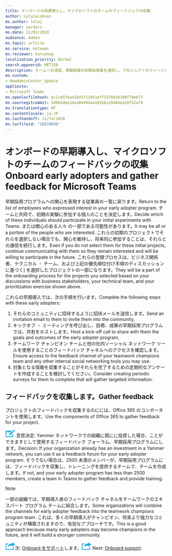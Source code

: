 ```yaml
---
title: オンボードの早期導入し、マイクロソフトのチームのフィードバックの収集
author: LolaJacobsen
ms.author: lolaj
manager: serdars
ms.date: 11/01/2018
audience: Admin
ms.topic: article
ms.service: msteams
ms.reviewer: karuanag
localization_priority: Normal
search.appverid: MET150
description: チームへの浸透、実験段階の初期採用者を選択し、プロジェクトのフィードバックを収集し、します。
ms.custom:
- NewAdminCenter_Update
appliesto:
- Microsoft Teams
ms.openlocfilehash: 6c1c85fead1bd1f1295a4ff3370d1b188f79eb73
ms.sourcegitcommit: 5d8b5dee1dea84494aea92bbce568dea10752af9
ms.translationtype: MT
ms.contentlocale: ja-JP
ms.lasthandoff: 11/14/2018
ms.locfileid: "26519936"
---
```

# <a name="onboard-early-adopters-and-gather-feedback-for-microsoft-teams"></a><span data-ttu-id="3989a-103">オンボードの早期導入し、マイクロソフトのチームのフィードバックの収集</span><span class="sxs-lookup"><span data-stu-id="3989a-103">Onboard early adopters and gather feedback for Microsoft Teams</span></span>

<span data-ttu-id="3989a-104">早期採用プログラムへの関心を表現する従業員の一覧に戻ります。</span><span class="sxs-lookup"><span data-stu-id="3989a-104">Return to the list of employees who expressed interest in your early adopter program.</span></span> <span data-ttu-id="3989a-105">チームと共同で、初期の実験に参加する個人のことを決定します。</span><span class="sxs-lookup"><span data-stu-id="3989a-105">Decide which of these individuals should participate in your initial experiments with Teams.</span></span> <span data-ttu-id="3989a-106">または関心のある人々 の一部である可能性があります。</span><span class="sxs-lookup"><span data-stu-id="3989a-106">It may be all or a portion of the people who are interested.</span></span> <span data-ttu-id="3989a-107">これらの初期のプロジェクトでそれらを選択しない場合でも、関心を維持し、将来的に参加することは、それらとの通信を続行します。</span><span class="sxs-lookup"><span data-stu-id="3989a-107">Even if you do not select them for these initial projects, continue communicating with them so they remain interested and will be willing to participate in the future.</span></span> <span data-ttu-id="3989a-108">これらの登録プロセスは、ビジネス関係者、テクニカル ・ チーム、および上記の優先順位付け手順のディスカッションに基づく] を選択したプロジェクトの一部になります。</span><span class="sxs-lookup"><span data-stu-id="3989a-108">They will be a part of the onboarding process for the projects you selected based on your discussions with business stakeholders, your technical team, and your prioritization exercise shown above.</span></span> 

<span data-ttu-id="3989a-109">これらの早期導入では、次の手順を行います。</span><span class="sxs-lookup"><span data-stu-id="3989a-109">Complete the following steps with these early adopters:</span></span>

1. <span data-ttu-id="3989a-110">それらのコミュニティに招待するように招待メールを送信します。</span><span class="sxs-lookup"><span data-stu-id="3989a-110">Send an invitation email to them to invite them into the community,</span></span>
2. <span data-ttu-id="3989a-111">キックオフ ・ ミーティングを呼び出し、目標、成果の早期採用プログラムでは、共有をホストします。</span><span class="sxs-lookup"><span data-stu-id="3989a-111">Host a kick-off call to share with them the goals and outcomes of the early adopter program,</span></span>
3. <span data-ttu-id="3989a-112">チームワーク チャンピオン チームと他の社内ソーシャル ネットワーク ツールを使用することのフィードバック チャネルへのアクセスを確認します。</span><span class="sxs-lookup"><span data-stu-id="3989a-112">Ensure access to the feedback channel of your teamwork champions team and any other internal social networking tools you may use.</span></span> 
4. <span data-ttu-id="3989a-113">対象となる情報を収集することがそれらを完了するための定期的なアンケートを作成することを検討してください。</span><span class="sxs-lookup"><span data-stu-id="3989a-113">Consider creating periodic surveys for them to complete that will gather targeted information.</span></span>

## <a name="gather-feedback"></a><span data-ttu-id="3989a-114">フィードバックを収集します。</span><span class="sxs-lookup"><span data-stu-id="3989a-114">Gather feedback</span></span>

<span data-ttu-id="3989a-115">プロジェクトのフィードバックを収集するのにには、Office 365 のコンポーネントを使用します。</span><span class="sxs-lookup"><span data-stu-id="3989a-115">Use the components of Office 365 to gather feedback for your project.</span></span>
  
![判断ポイント アイコン。](media/teams-adoption-decision-icon.png) <span data-ttu-id="3989a-117">意思決定: Yammer ネットワークでの組織に既にに投資した場合、ことができますとして使用するフィードバック フォーラム、早期採用プログラムにします。</span><span class="sxs-lookup"><span data-stu-id="3989a-117">Decision: If your organization already has an investment in a Yammer network, you can use it as a feedback forum for your early adopter program.</span></span> <span data-ttu-id="3989a-118">そうでない場合は、2500 未満のメンバーが、早期採用プログラムには、フィードバックを収集し、トレーニングを提供するチームで、チームを作成します。</span><span class="sxs-lookup"><span data-stu-id="3989a-118">If not, and your early adopter program has less than 2500 members, create a team in Teams to gather feedback and provide training.</span></span>
  
> [!Note]
> <span data-ttu-id="3989a-119">一部の組織では、早期導入者のフィードバック チャネルをチームワークのエキスパート プログラム チームに結合します。</span><span class="sxs-lookup"><span data-stu-id="3989a-119">Some organizations will combine the channels for early adopter feedback into the teamwork champions program team.</span></span> <span data-ttu-id="3989a-120">これは、多くの早期導入がチャンピオン、将来より強力なコミュニティが構築されますので、有効なアプローチです。</span><span class="sxs-lookup"><span data-stu-id="3989a-120">This is a good approach because many early adopters may become champions in the future, and it will build a stronger community.</span></span> 


<span data-ttu-id="3989a-121">![次の手順を実行アイコン](media/teams-adoption-next-icon.png)次: [Onboard をサポート](teams-adoption-onboard-support.md)します。</span><span class="sxs-lookup"><span data-stu-id="3989a-121">![Next Steps icon](media/teams-adoption-next-icon.png) Next: [Onboard support](teams-adoption-onboard-support.md).</span></span>